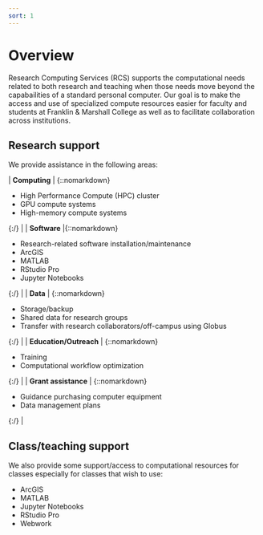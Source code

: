 ```yaml
---
sort: 1
---
```


# Overview

Research Computing Services (RCS) supports the computational needs related to both research and teaching 
when those needs move beyond the capabailities of a standard personal computer.
Our goal is to make the access and use of specialized compute resources easier for faculty and students 
at Franklin & Marshall College as well as to facilitate collaboration across institutions.

## Research support

We provide assistance in the following areas:

| **Computing** | {::nomarkdown}<ul><li>High Performance Compute (HPC) cluster</li><li>GPU compute systems</li><li>High-memory compute systems</li></ul>{:/} |
| **Software** |{::nomarkdown}<ul><li>Research-related software installation/maintenance</li><li>ArcGIS</li><li>MATLAB</li><li>RStudio Pro</li><li>Jupyter Notebooks</li></ul>{:/} |
| **Data** | {::nomarkdown}<ul><li>Storage/backup</li><li>Shared data for research groups</li><li>Transfer with research collaborators/off-campus using Globus</li></ul>{:/} |
| **Education/Outreach** | {::nomarkdown}<ul><li>Training</li><li>Computational workflow optimization</li></ul>{:/} |
| **Grant assistance** | {::nomarkdown}<ul><li>Guidance purchasing computer equipment</li><li>Data management plans</li></ul>{:/} |

## Class/teaching support

We also provide some support/access to computational resources for classes especially for classes that wish to use:

- ArcGIS
- MATLAB
- Jupyter Notebooks
- RStudio Pro
- Webwork